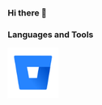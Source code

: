 ### Hi there 👋
### Languages and Tools
<a href="https://github.com/devicons/devicon/blob/master/icons/bitbucket/bitbucket-original.svg" target="blank"><img align="center" src="https://github.com/devicons/devicon/blob/master/icons/bitbucket/bitbucket-original.svg" height="100" /></a>
<!-- 
**szabidev/szabidev** is a ✨ _special_ ✨ repository because its `README.md` (this file) appears on your GitHub profile.

Here are some ideas to get you started:

- 🔭 I’m currently working on ...
- 🌱 I’m currently learning ...
- 👯 I’m looking to collaborate on ...
- 🤔 I’m looking for help with ...
- 💬 Ask me about ...
- 📫 How to reach me: ...
- 😄 Pronouns: ...
- ⚡ Fun fact: ...
-->
